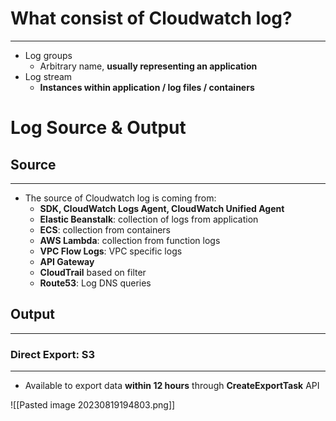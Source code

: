 # What consist of Cloudwatch log?
---

* Log groups
	* Arbitrary name, **usually representing an application**
* Log stream
	* **Instances within application / log files / containers**

# Log Source & Output

## Source
---

* The source of Cloudwatch log is coming from:
	* **SDK, CloudWatch Logs Agent, CloudWatch Unified Agent** 
	* **Elastic Beanstalk**: collection of logs from application 
	* **ECS**: collection from containers 
	* **AWS Lambda**: collection from function logs 
	* **VPC Flow Logs**: VPC specific logs 
	* **API Gateway** 
	* **CloudTrail** based on filter 
	* **Route53**: Log DNS queries

## Output
---

### Direct Export: S3
---

* Available to export data **within 12 hours** through **CreateExportTask** API

![[Pasted image 20230819194803.png]]

